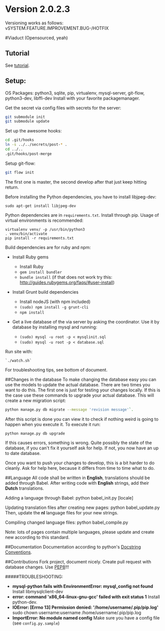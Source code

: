 # Version 2.0.2.3
Versioning works as follows: vSYSTEM.FEATURE.IMPROVEMENT.BUG-/HOTFIX

#Viaduct (Opensourced, yeah)
## Tutorial
See [tutorial](TUTORIAL.md).

## Setup:
OS Packages: python3, sqlite, pip, virtualenv, mysql-server, git-flow,
python3-dev, libffi-dev
Install with your favorite packagemanager.

Get the secret via config files with secrets for the server:
```bash
git submodule init
git submodule update
```
Set up the awesome hooks:
```bash
cd .git/hooks
ln -s ../../secrets/post-* .
cd ../..
.git/hooks/post-merge
```

Setup git-flow:
```bash
git flow init
```
The first one is master, the second develop after that just keep hitting return.

Before installing the Python dependencies, you have to install libjpeg-dev:

    sudo apt-get install libjpeg-dev

Python dependencies are in `requirements.txt`. Install through pip. Usage of virtual environments is recommended:

	virtualenv venv/ -p /usr/bin/python3
	. venv/bin/activate
	pip install -r requirements.txt

Build dependencies are for ruby and npm:
* Install Ruby gems
    - Install Ruby
    - `gem install bundler`
    - `bundle install` (if that does not work try this:
      http://guides.rubygems.org/faqs/#user-install)

* Install Grunt build dependencies
    - Install nodeJS (with npm included)
    - `(sudo) npm install -g grunt-cli`
    - `npm install`

* Get a live database of the via server by asking the coordinator.
Use it by database by installing mysql and running:
    - `(sudo) mysql -u root -p < mysqlinit.sql`
    - `(sudo) mysql -u root -p < database.sql`

Run site with:

    `./watch.sh`

For troubleshooting tips, see bottom of document.

##Changes in the database
To make changing the database easy you can use the models to update the actual
database. There are two times you want to do this. The first one is just for
testing your changes locally.
If this is the case use these commands to upgrade your actual database.
This will create a new migration script:
```bash
python manage.py db migrate --message 'revision message'`.
```
After this script is done you can view it to check if nothing weird is
going to happen when you execute it. To execute it run:
```bash
python manage.py db upgrade
```
If this causes errors, something is wrong. Quite possibly the state of the
database, if you can't fix it yourself ask for help.
If not, you now have an up to date database.

Once you want to push your changes to develop, this is a bit harder to do
cleanly. Ask for help here, because it differs from time to time what to do.


##Language
All code shall be written in **English**, translations should be added through
Babel. After writing code with **English** strings, add their **Dutch**
translations.

Adding a language through Babel:
    python babel_init.py [locale]

Updating translation files after creating new pages:
    python babel_update.py
Then, update the **nl** language files for your new strings.

Compiling changed language files:
    python babel_compile.py

Note: lots of pages contain multiple languages, please update and create new
according to this standard.

##Documentation
Documentation according to python's [Docstring Conventions](http://www.python.org/dev/peps/pep-0257/).

##Contributions
Fork project, document nicely. Create pull request with database changes.
Use [PEP8](http://www.python.org/dev/peps/pep-0008/)!!!

#####TROUBLESHOOTING:
- **mysql-python fails with EnvironmentError: mysql_config not found**
Install libmysqlclient-dev
- **error: command 'x86_64-linux-gnu-gcc' failed with exit status 1**
Install python-dev.
- **IOError: [Errno 13] Permission denied: '/home/username/.pip/pip.log'**
sudo chown username:username /home/username/.pip/pip.log
- **ImportError: No module named config** Make sure you have a config file (see `config.py.sample`)

